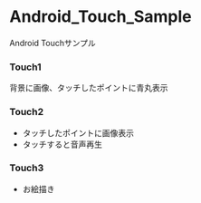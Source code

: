 # Android_Touch_Sample
Android Touchサンプル

### Touch1  
背景に画像、タッチしたポイントに青丸表示

### Touch2 
- タッチしたポイントに画像表示
- タッチすると音声再生

### Touch3
- お絵描き
